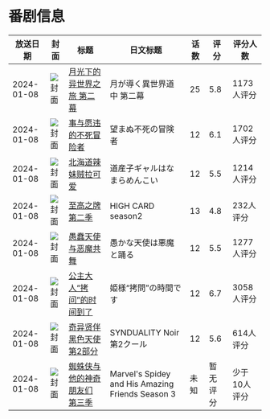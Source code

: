 # 番剧信息

|放送日期|封面|标题|日文标题|话数|评分|评分人数|
|---|---|---|---|---|---|---|
|2024-01-08|![封面](https://lain.bgm.tv/pic/cover/c/3c/a5/350235_A0USf.jpg)|[月光下的异世界之旅 第二幕](https://bangumi.tv/subject/350235)|月が導く異世界道中 第二幕|25|5.8|1173人评分|
|2024-01-08|![封面](https://lain.bgm.tv/pic/cover/c/bc/bc/378298_zO8ek.jpg)|[事与愿违的不死冒险者](https://bangumi.tv/subject/378298)|望まぬ不死の冒険者|12|6.1|1702人评分|
|2024-01-08|![封面](https://lain.bgm.tv/pic/cover/c/79/4c/406119_X9kRl.jpg)|[北海道辣妹贼拉可爱](https://bangumi.tv/subject/406119)|道産子ギャルはなまらめんこい|12|5.5|1214人评分|
|2024-01-08|![封面](https://lain.bgm.tv/pic/cover/c/df/8a/426156_4s26r.jpg)|[至高之牌 第二季](https://bangumi.tv/subject/426156)|HIGH CARD season2|13|4.8|232人评分|
|2024-01-08|![封面](https://lain.bgm.tv/pic/cover/c/11/bc/431839_s81KK.jpg)|[愚蠢天使与恶魔共舞](https://bangumi.tv/subject/431839)|愚かな天使は悪魔と踊る|12|5.5|1277人评分|
|2024-01-08|![封面](https://lain.bgm.tv/pic/cover/c/84/36/443112_EqKp0.jpg)|[公主大人“拷问”的时间到了](https://bangumi.tv/subject/443112)|姫様“拷問”の時間です|12|6.7|3058人评分|
|2024-01-08|![封面](https://lain.bgm.tv/pic/cover/c/c8/6b/456042_36OkR.jpg)|[奇异贤伴 黑色天使 第2部分](https://bangumi.tv/subject/456042)|SYNDUALITY Noir 第2クール|12|5.6|614人评分|
|2024-01-08|![封面](https://lain.bgm.tv/pic/cover/c/0c/fc/476514_ijpxC.jpg)|[蜘蛛侠与他的神奇朋友们 第三季](https://bangumi.tv/subject/476514)|Marvel's Spidey and His Amazing Friends Season 3|未知|暂无评分|少于10人评分|
